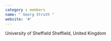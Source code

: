 ```yaml
---
category : members
name: " Georg Struth " 
website: '#'
---
```

University of Sheffield
Sheffield, United Kingdom

